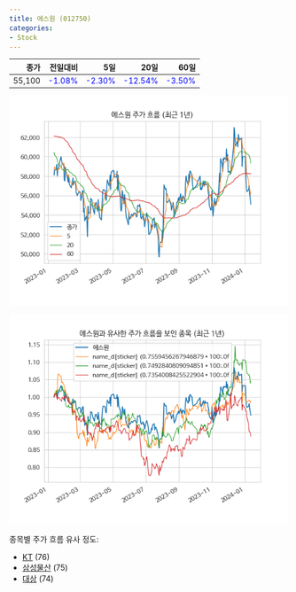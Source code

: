 ```yaml
---
title: 에스원 (012750)
categories:
- Stock
---
```


|종가|전일대비|5일|20일|60일|
|---:|-------:|--:|---:|---:|
|55,100|<span style="color: blue">-1.08%</span>|<span style="color: blue">-2.30%</span>|<span style="color: blue">-12.54%</span>|<span style="color: blue">-3.50%</span>|


<!-- more -->

![012750](/assets/images/stock/012750.png)

![012750](/assets/images/stock/012750_sim.png)

종목별 주가 흐름 유사 정도:
- [KT](/stock/030200/) (76)
- [삼성물산](/stock/028260/) (75)
- [대상](/stock/001680/) (74)